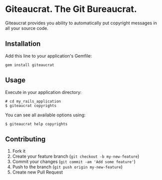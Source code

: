 # Giteaucrat. The Git Bureaucrat.

Giteaucrat provides you ability to automatically put copyright messages in all
your source code.

## Installation

Add this line to your application's Gemfile:

    gem install giteaucrat

## Usage

Execute in your application directory:

    # cd my_rails_application
    $ giteaucrat copyrights

You can see all available options using:

    $ giteaucrat help copyrights

## Contributing

1. Fork it
2. Create your feature branch (`git checkout -b my-new-feature`)
3. Commit your changes (`git commit -am 'Add some feature'`)
4. Push to the branch (`git push origin my-new-feature`)
5. Create new Pull Request
